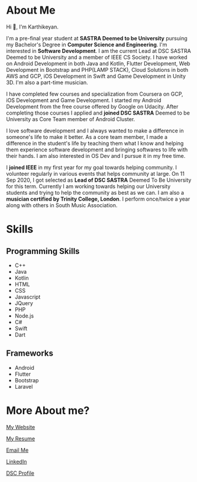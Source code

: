 # About Me

Hi 👋, I'm Karthikeyan.

I'm a pre-final year student at **SASTRA Deemed to be University** pursuing my Bachelor's Degree in **Computer Science and Engineering**. I'm interested in **Software Development**. I am the current Lead at DSC SASTRA Deemed to be University and a member of IEEE CS Society. I have worked on Android Development in both Java and Kotlin, Flutter Development, Web Development in Bootstrap and PHP(LAMP STACK), Cloud Solutions in both AWS and GCP, iOS Development in Swift and Game Development in Unity 3D. I'm also a part-time musician.

I have completed few courses and specialization from Coursera on GCP, iOS Development and Game Development. I started my Android Development from the free course offered by Google on Udacity. After completing those courses I applied and **joined DSC SASTRA** Deemed to be University as Core Team member of Android Cluster.

I love software development and I always wanted to make a difference in someone's life to make it better. As a core team member, I made a difference in the student's life by teaching them what I know and helping them experience software development and bringing softwares to life with their hands. I am also interested in OS Dev and I pursue it in my free time.

I **joined IEEE** in my first year for my goal towards helping community. I volunteer regularly in various events that helps community at large. On 11 Sep 2020, I got selected as **Lead of DSC SASTRA** Deemed To Be University for this term. Currently I am working towards helping our University students and trying to help the community as best as we can. I am also a **musician certified by Trinity College, London**. I perform once/twice a year along with others in South Music Association.

# Skills

## Programming Skills
- C++
- Java
- Kotlin
- HTML
- CSS
- Javascript
- JQuery
- PHP
- Node.js
- C#
- Swift
- Dart

## Frameworks
- Android
- Flutter
- Bootstrap
- Laravel

# More About me?
[My Website](https://karthikeyan2000.github.io)

[My Resume](https://github.com/karthikeyan2000/karthikeyan2000/tree/main)

[Email Me](mailto:karthikeyan.k2000@gmail.com)

[LinkedIn](https://www.linkedin.com/in/karthikeyank2000/)

[DSC Profile](https://dsc.community.dev/u/mcfcru/)
